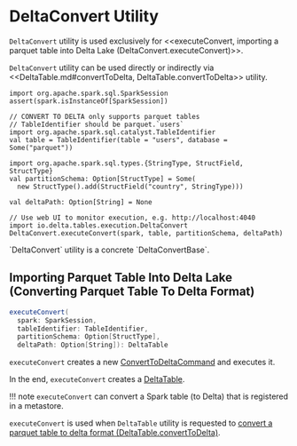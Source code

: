 # DeltaConvert Utility

`DeltaConvert` utility is used exclusively for <<executeConvert, importing a parquet table into Delta Lake (DeltaConvert.executeConvert)>>.

`DeltaConvert` utility can be used directly or indirectly via <<DeltaTable.md#convertToDelta, DeltaTable.convertToDelta>> utility.

```text
import org.apache.spark.sql.SparkSession
assert(spark.isInstanceOf[SparkSession])

// CONVERT TO DELTA only supports parquet tables
// TableIdentifier should be parquet.`users`
import org.apache.spark.sql.catalyst.TableIdentifier
val table = TableIdentifier(table = "users", database = Some("parquet"))

import org.apache.spark.sql.types.{StringType, StructField, StructType}
val partitionSchema: Option[StructType] = Some(
  new StructType().add(StructField("country", StringType)))

val deltaPath: Option[String] = None

// Use web UI to monitor execution, e.g. http://localhost:4040
import io.delta.tables.execution.DeltaConvert
DeltaConvert.executeConvert(spark, table, partitionSchema, deltaPath)
```

<span id="DeltaConvertBase">
`DeltaConvert` utility is a concrete `DeltaConvertBase`.

## <span id="executeConvert"> Importing Parquet Table Into Delta Lake (Converting Parquet Table To Delta Format)

```scala
executeConvert(
  spark: SparkSession,
  tableIdentifier: TableIdentifier,
  partitionSchema: Option[StructType],
  deltaPath: Option[String]): DeltaTable
```

`executeConvert` creates a new [ConvertToDeltaCommand](commands/convert/ConvertToDeltaCommand.md) and executes it.

In the end, `executeConvert` creates a [DeltaTable](DeltaTable.md).

!!! note
    `executeConvert` can convert a Spark table (to Delta) that is registered in a metastore.

`executeConvert` is used when `DeltaTable` utility is requested to [convert a parquet table to delta format (DeltaTable.convertToDelta)](DeltaTable.md#convertToDelta).
